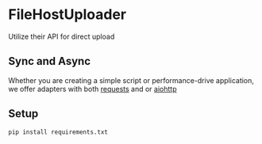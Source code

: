 # FileHostUploader
Utilize their API for direct upload


## Sync and Async
Whether you are creating a simple script or performance-drive application, 
we offer adapters with both [requests](https://pypi.org/project/requests/) and or [aiohttp](https://pypi.org/project/aiohttp/)

## Setup
`pip install requirements.txt`
